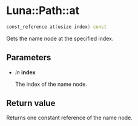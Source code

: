 # Luna::Path::at

```c++
const_reference at(usize index) const
```

Gets the name node at the specified index. 



## Parameters
* *in* **index**

    The index of the name node. 

## Return value
Returns one constant reference of the name node. 

